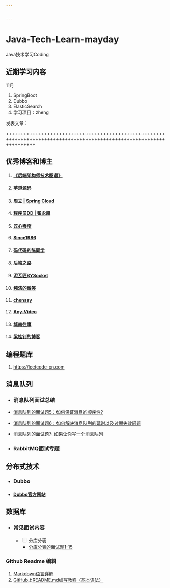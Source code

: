 ```yaml
---


---
```


<h1 id="java-tech-learn-mayday">Java-Tech-Learn-mayday</h1>
<p>Java技术学习Coding</p>
<h2 id="近期学习内容">近期学习内容</h2>
<p>11月</p>
<ol>
<li>SpringBoot</li>
<li>Dubbo</li>
<li>ElasticSearch</li>
<li>学习项目：zheng</li>
</ol>
<p>发表文章：</p>
<p>++++++++++++++++++++++++++++++++++++++++++++++++++++++++++++++++++++++++++++++++++++++++++++++++++++++++++++++++++++++</p>
<h2 id="优秀博客和博主">优秀博客和博主</h2>
<ol>
<li>
<h4 id="《后端架构师技术图谱》"><a href="https://github.com/xingshaocheng/architect-awesome/blob/master/README.md">《后端架构师技术图谱》</a></h4>
</li>
<li>
<h4 id="芋道源码"><a href="http://www.iocoder.cn/" title="芋道源码">芋道源码</a></h4>
</li>
<li>
<h4 id="周立--spring-cloud"><a href="http://itmuch.com/" title="周立 | Spring Cloud">周立 | Spring Cloud</a></h4>
</li>
<li>
<h4 id="程序员dd--翟永超"><a href="http://blog.didispace.com/" title="程序员DD | 翟永超">程序员DD | 翟永超</a></h4>
</li>
<li>
<h4 id="匠心零度"><a href="http://www.jiangxinlingdu.com/" title="匠心零度">匠心零度</a></h4>
</li>
<li>
<h4 id="since1986"><a href="https://since1986.github.io/blog/" title="Since1986">Since1986</a></h4>
</li>
<li>
<h4 id="码代码的陈同学"><a href="https://chenyongjun.vip/" title="码代码的陈同学">码代码的陈同学</a></h4>
</li>
<li>
<h4 id="后端之路"><a href="https://qixiaobo.site/" title="后端之路">后端之路</a></h4>
</li>
<li>
<h4 id="泥瓦匠bysocket"><a href="http://www.bysocket.com/" title="泥瓦匠BYSocket">泥瓦匠BYSocket</a></h4>
</li>
<li>
<h4 id="纯洁的微笑"><a href="http://www.ityouknow.com/" title="纯洁的微笑">纯洁的微笑</a></h4>
</li>
<li>
<h4 id="chenssy"><a href="http://cmsblogs.com/" title="chenssy">chenssy</a></h4>
</li>
<li>
<h4 id="any-video"><a href="http://www.ictgu.cn/" title="Any-Video">Any-Video</a></h4>
</li>
<li>
<h4 id="城南往事"><a href="http://www.icnws.com/" title="城南往事">城南往事</a></h4>
</li>
<li>
<h4 id="梁桂钊的博客"><a href="http://blog.720ui.com">梁桂钊的博客</a></h4>
</li>
</ol>
<h2 id="编程题库">编程题库</h2>
<ol>
<li><a href="https://leetcode-cn.com">https://leetcode-cn.com</a></li>
</ol>
<h2 id="消息队列">消息队列</h2>
<ul>
<li>
<h3 id="消息队列面试总结">消息队列面试总结</h3>
</li>
<li>
<p><a href="https://www.cnblogs.com/daiwei1981/p/9403925.html">消息队列的面试题5：如何保证消息的顺序性?</a></p>
</li>
<li>
<p><a href="https://www.cnblogs.com/daiwei1981/p/9403899.html">消息队列的面试题6：如何解决消息队列的延时以及过期失效问题</a></p>
</li>
<li>
<p><a href="https://www.cnblogs.com/daiwei1981/p/9403925.html">消息队列的面试题7: 如果让你写一个消息队列</a></p>
</li>
<li>
<h3 id="rabbitmq面试专题">RabbitMQ面试专题</h3>
</li>
</ul>
<h2 id="分布式技术">分布式技术</h2>
<ul>
<li>
<h3 id="dubbo">Dubbo</h3>
</li>
<li>
<h4 id="dubbo官方网站"><a href="http://dubbo.apache.org/zh-cn/">Dubbo官方网站</a></h4>
</li>
</ul>
<h2 id="数据库">数据库</h2>
<ul>
<li>
<h3 id="常见面试内容">常见面试内容</h3>
<h4 id="section"></h4>
<ul>
<li class="task-list-item"><input type="checkbox" class="task-list-item-checkbox" disabled=""> 分库分表
<ul>
<li><a href="https://www.cnblogs.com/daiwei1981/p/9416087.html">分库分表的面试题1-15</a></li>
</ul>
</li>
</ul>
</li>
</ul>
<h3 id="github-readme-编辑">Github Readme 编辑</h3>
<ol>
<li><a href="https://blog.csdn.net/shaukon/article/details/78173911">Markdown语言详解</a></li>
<li><a href="https://blog.csdn.net/qq_31796651/article/details/80803599">GitHub上README.md编写教程（基本语法）</a></li>
</ol>

